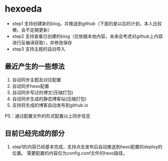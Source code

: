 # hexoeda
* step1 支持创建新的blog，并推送到github（下面的是以后的计划，本人比较懒，会不定期更新）
* step2 支持查看已创建的blog（仅依据本地内容，未来会考虑对github上内容进行反编译获取），并修改保存
* step3 支持主题的自动导入

## 最近产生的一些想法
1. 自动同步主题及对应配置
2. 自动同步hexo配置
3. 自动同步写过的博文(压缩打包)
4. 自动同步生成的静态博客站(压缩打包)
5. 支持将生成的博客自动发布到github.io  

PS：通过配置文件的形式配置以上同步信息


## 目前已经完成的部分
1. step1的内容已经基本完成，支持点击发布后自动推送到hexo配置的deploy的位置。
需要配置的内容仅为config.conf文件的hexo路径。
